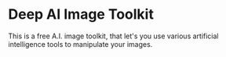 # Deep AI Image Toolkit

This is a free A.I. image toolkit, that let's you use various artificial intelligence tools to manipulate your images.

